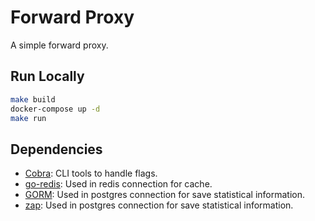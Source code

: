# Forward Proxy

A simple forward proxy. 

## Run Locally

```bash
make build
docker-compose up -d
make run
```

## Dependencies
- [Cobra](https://github.com/spf13/cobra): CLI tools to handle flags.
- [go-redis](https://github.com/go-redis/redis): Used in redis connection for cache.
- [GORM](https://github.com/go-gorm/gorm): Used in postgres connection for save statistical information.
- [zap](https://github.com/go-gorm/gorm): Used in postgres connection for save statistical information.
